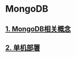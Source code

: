 # MongoDB
[]()
## [1. MongoDB相关概念](file/第一章MongoDB相关概念/第一章MongoDB相关概念.md)

## [2. 单机部署](file/第二章单机部署/第二章单机部署.md)
